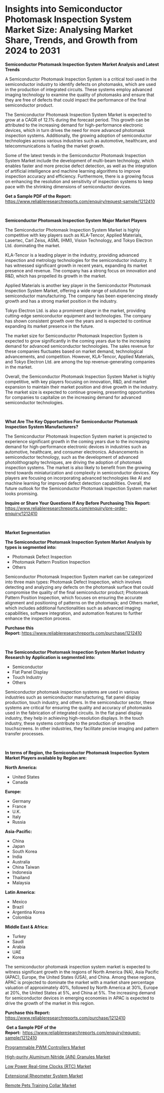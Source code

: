 <p><h1>Insights into Semiconductor Photomask Inspection System Market Size: Analysing Market Share, Trends, and Growth from 2024 to 2031</h1></p><p><strong>Semiconductor Photomask Inspection System Market Analysis and Latest Trends</strong></p>
<p><p>A Semiconductor Photomask Inspection System is a critical tool used in the semiconductor industry to identify defects on photomasks, which are used in the production of integrated circuits. These systems employ advanced imaging technology to examine the quality of photomasks and ensure that they are free of defects that could impact the performance of the final semiconductor product.</p><p>The Semiconductor Photomask Inspection System Market is expected to grow at a CAGR of 12.1% during the forecast period. This growth can be attributed to the increasing demand for high-performance electronic devices, which in turn drives the need for more advanced photomask inspection systems. Additionally, the growing adoption of semiconductor technologies across various industries such as automotive, healthcare, and telecommunications is fueling the market growth.</p><p>Some of the latest trends in the Semiconductor Photomask Inspection System Market include the development of multi-beam technology, which enables faster and more precise defect detection, as well as the integration of artificial intelligence and machine learning algorithms to improve inspection accuracy and efficiency. Furthermore, there is a growing focus on enhancing the resolution and sensitivity of inspection systems to keep pace with the shrinking dimensions of semiconductor devices.</p></p>
<p><strong>Get a Sample PDF of the Report:&nbsp;</strong> <a href="https://www.reliableresearchreports.com/enquiry/request-sample/1212410">https://www.reliableresearchreports.com/enquiry/request-sample/1212410</a></p>
<p>&nbsp;</p>
<p><strong>Semiconductor Photomask Inspection System Major Market Players</strong></p>
<p><p>The Semiconductor Photomask Inspection System Market is highly competitive with key players such as KLA-Tencor, Applied Materials, Lasertec, Carl Zeiss, ASML (HMI), Vision Technology, and Tokyo Electron Ltd. dominating the market. </p><p>KLA-Tencor is a leading player in the industry, providing advanced inspection and metrology technologies for the semiconductor industry. It has witnessed significant growth in recent years, expanding its market presence and revenue. The company has a strong focus on innovation and R&D, which has propelled its growth in the market.</p><p>Applied Materials is another key player in the Semiconductor Photomask Inspection System Market, offering a wide range of solutions for semiconductor manufacturing. The company has been experiencing steady growth and has a strong market position in the industry. </p><p>Tokyo Electron Ltd. is also a prominent player in the market, providing cutting-edge semiconductor equipment and technologies. The company has shown consistent growth over the years and is expected to continue expanding its market presence in the future.</p><p>The market size for Semiconductor Photomask Inspection System is expected to grow significantly in the coming years due to the increasing demand for advanced semiconductor technologies. The sales revenue for these companies fluctuates based on market demand, technological advancements, and competition. However, KLA-Tencor, Applied Materials, and Tokyo Electron Ltd. are among the top revenue-generating companies in the market.</p><p>Overall, the Semiconductor Photomask Inspection System Market is highly competitive, with key players focusing on innovation, R&D, and market expansion to maintain their market position and drive growth in the industry. The market size is expected to continue growing, presenting opportunities for companies to capitalize on the increasing demand for advanced semiconductor technologies.</p></p>
<p>&nbsp;</p>
<p><strong>What Are The Key Opportunities For Semiconductor Photomask Inspection System Manufacturers?</strong></p>
<p><p>The Semiconductor Photomask Inspection System market is projected to experience significant growth in the coming years due to the increasing demand for high-performance electronic devices in industries such as automotive, healthcare, and consumer electronics. Advancements in semiconductor technology, such as the development of advanced photolithography techniques, are driving the adoption of photomask inspection systems. The market is also likely to benefit from the growing trend towards miniaturization and complexity in semiconductor devices. Key players are focusing on incorporating advanced technologies like AI and machine learning for improved defect detection capabilities. Overall, the future outlook for the Semiconductor Photomask Inspection System market looks promising.</p></p>
<p><strong>Inquire or Share Your Questions If Any Before Purchasing This Report:</strong> <a href="https://www.reliableresearchreports.com/enquiry/pre-order-enquiry/1212410">https://www.reliableresearchreports.com/enquiry/pre-order-enquiry/1212410</a></p>
<p>&nbsp;</p>
<p><strong>Market Segmentation</strong></p>
<p><strong>The Semiconductor Photomask Inspection System Market Analysis by types is segmented into:</strong></p>
<p><ul><li>Photomask Defect Inspection</li><li>Photomask Pattern Position Inspection</li><li>Others</li></ul></p>
<p><p>Semiconductor Photomask Inspection System market can be categorized into three main types: Photomask Defect Inspection, which involves detecting and analyzing any defects on the photomask surface that could compromise the quality of the final semiconductor product; Photomask Pattern Position Inspection, which focuses on ensuring the accurate alignment and positioning of patterns on the photomask; and Others market, which includes additional functionalities such as advanced imaging capabilities, software integration, and automation features to further enhance the inspection process.</p></p>
<p><strong>Purchase this Report:&nbsp;</strong><a href="https://www.reliableresearchreports.com/purchase/1212410">https://www.reliableresearchreports.com/purchase/1212410</a></p>
<p>&nbsp;</p>
<p><strong>The Semiconductor Photomask Inspection System Market Industry Research by Application is segmented into:</strong></p>
<p><ul><li>Semiconductor</li><li>Flat Panel Display</li><li>Touch Industry</li><li>Others</li></ul></p>
<p><p>Semiconductor photomask inspection systems are used in various industries such as semiconductor manufacturing, flat panel display production, touch industry, and others. In the semiconductor sector, these systems are critical for ensuring the quality and accuracy of photomasks used in the fabrication of integrated circuits. In the flat panel display industry, they help in achieving high-resolution displays. In the touch industry, these systems contribute to the production of sensitive touchscreens. In other industries, they facilitate precise imaging and pattern transfer processes.</p></p>
<p>&nbsp;</p>
<p><strong>In terms of Region, the Semiconductor Photomask Inspection System Market Players available by Region are:</strong></p>
<p>
    <p> <strong> North America: </strong>
        <ul>
            <li>United States</li>
            <li>Canada</li>
        </ul>
        </p> 
    <p> <strong> Europe: </strong>
        <ul>
            <li>Germany</li>
            <li>France</li>
            <li>U.K.</li>
            <li>Italy</li>
            <li>Russia</li>
        </ul>
        </p> 
    <p> <strong> Asia-Pacific: </strong>
        <ul>
            <li>China</li>
            <li>Japan</li>
            <li>South Korea</li>
            <li>India</li>
            <li>Australia</li>
            <li>China Taiwan</li>
            <li>Indonesia</li>
            <li>Thailand</li>
            <li>Malaysia</li>
        </ul>
        </p> 
    <p> <strong> Latin America: </strong>
        <ul>
            <li>Mexico</li>
            <li>Brazil</li>
            <li>Argentina Korea</li>
            <li>Colombia</li>
        </ul>
        </p> 
    <p> <strong> Middle East & Africa: </strong>
        <ul>
            <li>Turkey</li>
            <li>Saudi</li>
            <li>Arabia</li>
            <li>UAE</li>
            <li>Korea</li>
        </ul>
    </p>
    </p>
<p><p>The semiconductor photomask inspection system market is expected to witness significant growth in the regions of North America (NA), Asia Pacific (APAC), Europe, the United States (USA), and China. Among these regions, APAC is projected to dominate the market with a market share percentage valuation of approximately 40%, followed by North America at 30%, Europe at 20%, the United States at 5%, and China at 5%. The increasing demand for semiconductor devices in emerging economies in APAC is expected to drive the growth of the market in this region.</p></p>
<p><strong>Purchase this Report: </strong><a href="https://www.reliableresearchreports.com/purchase/1212410">https://www.reliableresearchreports.com/purchase/1212410</a></p>
<p>&nbsp;<strong>Get a Sample PDF of the Report:&nbsp;&nbsp;</strong><a href="https://www.reliableresearchreports.com/enquiry/request-sample/1212410">https://www.reliableresearchreports.com/enquiry/request-sample/1212410</a></p>
<p><strong></strong></p>
<p><p><a href="https://issuu.com/reportprime-2/docs/programmable-pwm-controllers-market-size-2030.pptx">Programmable PWM Controllers Market</a></p><p><a href="https://github.com/peachesmcdowel1/Market-Research-Report-List-1/blob/main/high-purity-aluminum-nitride-aln-granules-market.md">High-purity Aluminum Nitride (AlN) Granules Market</a></p><p><a href="https://issuu.com/reportprime-2/docs/low-power-real-time-clocks-rtc-market-size-2030.pp">Low Power Real-time Clocks (RTC) Market</a></p><p><a href="https://github.com/RoccoManning/Market-Research-Report-List-3/blob/main/extensional-rheometer-system-market.md">Extensional Rheometer System Market</a></p><p><a href="https://github.com/edytherolanlouisejk1miz0wig/Market-Research-Report-List-1/blob/main/remote-pets-training-collar-market.md">Remote Pets Training Collar Market</a></p></p>